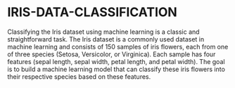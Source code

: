 # IRIS-DATA-CLASSIFICATION

Classifying the Iris dataset using machine learning is a classic and straightforward task. The Iris dataset is a commonly used dataset in machine learning and consists of 150 samples of iris flowers, each from one of three species (Setosa, Versicolor, or Virginica). Each sample has four features (sepal length, sepal width, petal length, and petal width). The goal is to build a machine learning model that can classify these iris flowers into their respective species based on these features.
